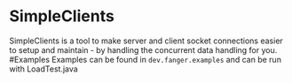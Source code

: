 # SimpleClients
SimpleClients is a tool to make server and client socket connections easier to setup and maintain - by handling the concurrent data handling for you.
#Examples
Examples can be found in `dev.fanger.examples` and can be run with LoadTest.java 